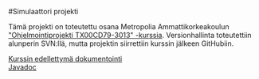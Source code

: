 #Simulaattori projekti

Tämä projekti on toteutettu osana Metropolia Ammattikorkeakoulun ["Ohjelmointiprojekti TX00CD79-3013" -kurssia](https://opinto-opas.metropolia.fi/fi/TXK20S1/course_unit/45027). Versionhallinta toteutettiin alunperin SVN:llä, mutta projektin siirrettiin kurssin jälkeen GitHubiin.

[Kurssin edellettymä dokumentointi](projektin_dokumentointi.pdf)<br>
[Javadoc](https://users.metropolia.fi/~samihuo/Ohjelmointiprojektin%20javadoc/doc/)